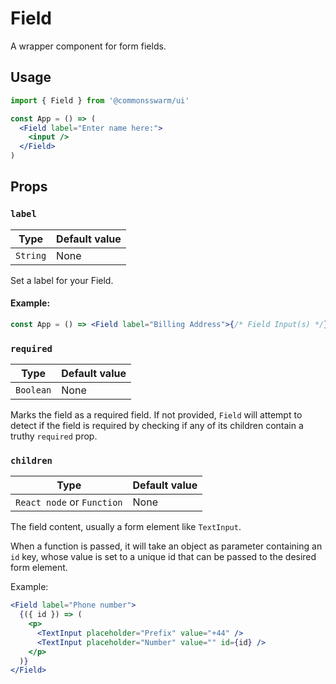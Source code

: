 # Field

A wrapper component for form fields.

## Usage

```jsx
import { Field } from '@commonsswarm/ui'

const App = () => (
  <Field label="Enter name here:">
    <input />
  </Field>
)
```

## Props

### `label`

| Type     | Default value |
| -------- | ------------- |
| `String` | None          |

Set a label for your Field.

#### Example:

```jsx
const App = () => <Field label="Billing Address">{/* Field Input(s) */}</Field>
```

### `required`

| Type      | Default value |
| --------- | ------------- |
| `Boolean` | None          |

Marks the field as a required field. If not provided, `Field` will attempt to
detect if the field is required by checking if any of its children contain a
truthy `required` prop.

### `children`

| Type                       | Default value |
| -------------------------- | ------------- |
| `React node` or `Function` | None          |

The field content, usually a form element like `TextInput`.

When a function is passed, it will take an object as parameter containing an
`id` key, whose value is set to a unique id that can be passed to the desired form element.

Example:

```jsx
<Field label="Phone number">
  {({ id }) => (
    <p>
      <TextInput placeholder="Prefix" value="+44" />
      <TextInput placeholder="Number" value="" id={id} />
    </p>
  )}
</Field>
```
